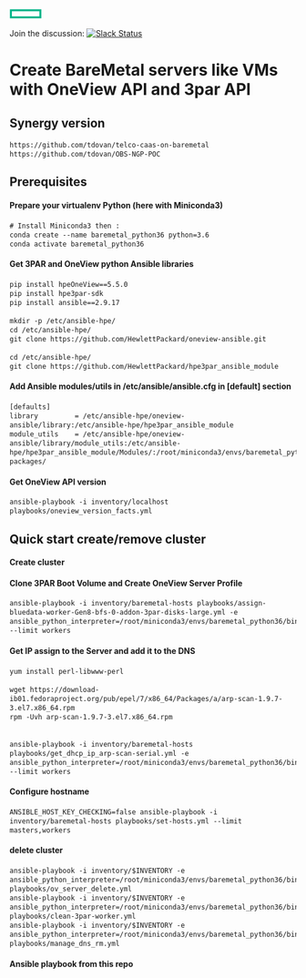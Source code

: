 ![HPE Logo](https://github.com/hpe-design/logos/blob/master/HPE%20Element%20-%20PNG/hpe-element-color.png?raw=true)

Join the discussion: [![Slack Status](https://dashif-slack.azurewebsites.net/badge.svg)](https://hpe-incubationgroup.slack.com)

Create BareMetal servers like VMs with  OneView API and 3par API
================================================================


Synergy version
---------------

    https://github.com/tdovan/telco-caas-on-baremetal
    https://github.com/tdovan/OBS-NGP-POC


Prerequisites
-------------

#### Prepare your virtualenv Python (here with Miniconda3)

    # Install Miniconda3 then :
    conda create --name baremetal_python36 python=3.6
    conda activate baremetal_python36
    
#### Get 3PAR and OneView python Ansible libraries
    pip install hpeOneView==5.5.0
    pip install hpe3par-sdk
    pip install ansible==2.9.17

    mkdir -p /etc/ansible-hpe/
    cd /etc/ansible-hpe/
    git clone https://github.com/HewlettPackard/oneview-ansible.git

    cd /etc/ansible-hpe/
    git clone https://github.com/HewlettPackard/hpe3par_ansible_module

#### Add Ansible modules/utils in  /etc/ansible/ansible.cfg  in [default] section
    [defaults]
    library         = /etc/ansible-hpe/oneview-ansible/library:/etc/ansible-hpe/hpe3par_ansible_module
    module_utils    = /etc/ansible-hpe/oneview-ansible/library/module_utils:/etc/ansible-hpe/hpe3par_ansible_module/Modules/:/root/miniconda3/envs/baremetal_python36/lib/python3.6/site-packages/


#### Get OneView API version

    ansible-playbook -i inventory/localhost playbooks/oneview_version_facts.yml


Quick start create/remove cluster
-------------

#### Create cluster
#### Clone 3PAR Boot Volume and Create OneView Server Profile
    ansible-playbook -i inventory/baremetal-hosts playbooks/assign-bluedata-worker-Gen8-bfs-0-addon-3par-disks-large.yml -e ansible_python_interpreter=/root/miniconda3/envs/baremetal_python36/bin/python  --limit workers 


#### Get IP assign to the Server and add it to the DNS
    yum install perl-libwww-perl

    wget https://download-ib01.fedoraproject.org/pub/epel/7/x86_64/Packages/a/arp-scan-1.9.7-3.el7.x86_64.rpm
    rpm -Uvh arp-scan-1.9.7-3.el7.x86_64.rpm


    ansible-playbook -i inventory/baremetal-hosts playbooks/get_dhcp_ip_arp-scan-serial.yml -e ansible_python_interpreter=/root/miniconda3/envs/baremetal_python36/bin/python --limit workers 


#### Configure hostname
    ANSIBLE_HOST_KEY_CHECKING=false ansible-playbook -i inventory/baremetal-hosts playbooks/set-hosts.yml --limit masters,workers



#### delete cluster
    ansible-playbook -i inventory/$INVENTORY -e ansible_python_interpreter=/root/miniconda3/envs/baremetal_python36/bin/python playbooks/ov_server_delete.yml
    ansible-playbook -i inventory/$INVENTORY -e ansible_python_interpreter=/root/miniconda3/envs/baremetal_python36/bin/python playbooks/clean-3par-worker.yml
    ansible-playbook -i inventory/$INVENTORY -e ansible_python_interpreter=/root/miniconda3/envs/baremetal_python36/bin/python playbooks/manage_dns_rm.yml


#### Ansible playbook from this repo







